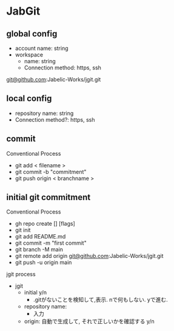 # JabGit

## global config

- account name: string
- workspace
  - name: string
  - Connection method: https, ssh

git@github.com:Jabelic-Works/jgit.git


## local config

- repository name: string
- Connection method?: https, ssh


## commit

Conventional Process

- git add < filename >
- git commit -b "commitment"
- git push origin  < branchname >

## initial git commitment

Conventional Process

- gh repo create [<name>] [flags]
- git init
- git add README.md
- git commit -m "first commit"
- git branch -M main
- git remote add origin git@github.com:Jabelic-Works/jgit.git
- git push -u origin main

jgit process

- jgit 
  - initial y/n
    - .gitがないことを検知して,表示. nで何もしない. yで進む.
  - repository name: 
    - 入力
  - origin: 自動で生成して, それで正しいかを確認する y/n


